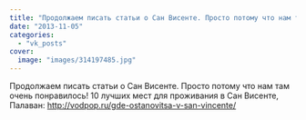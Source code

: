 ```yaml
---
title: "Продолжаем писать статьи о Сан Висенте. Просто потому что нам там очень понравилось! 10 лучших мест..."
date: "2013-11-05"
categories: 
  - "vk_posts"
cover:
  image: "images/314197485.jpg"
---
```


Продолжаем писать статьи о Сан Висенте. Просто потому что нам там очень понравилось! 10 лучших мест для проживания в Сан Висенте, Палаван: http://vodpop.ru/gde-ostanovitsa-v-san-vincente/
